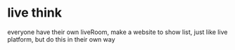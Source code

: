 # live think

  everyone have their own liveRoom, make a website to show list, just like live platform, but do this in their own way

